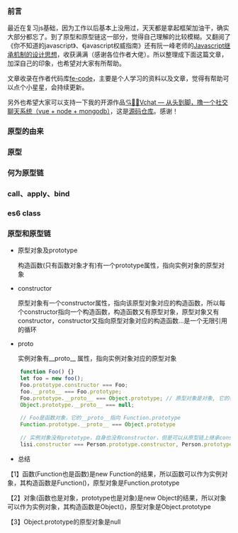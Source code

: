 ### 前言
   最近在复习js基础，因为工作以后基本上没用过，天天都是拿起框架加油干，确实大部分都忘了。到了原型和原型链这一部分，觉得自己理解的比较模糊。又翻阅了《你不知道的javascript》、《javascript权威指南》还有阮一峰老师的[Javascript继承机制的设计思想](http://www.ruanyifeng.com/blog/2011/06/designing_ideas_of_inheritance_mechanism_in_javascript.html)，收获满满（感谢各位作者大佬）。所以整理成下面这篇文章，加深自己的印象，也希望对大家有所帮助。
   
   文章收录在作者代码库[fe-code](https://github.com/wuyawei/fe-code)，主要是个人学习的资料以及文章，觉得有帮助可以点个小星星，会持续更新。
   
   另外也希望大家可以支持一下我的开源作品[💘🍦🙈Vchat — 从头到脚，撸一个社交聊天系统（vue + node + mongodb）](https://juejin.im/post/5c0a00fb6fb9a049d4419d3a)，这是[源码仓库](https://github.com/wuyawei/Vchat)。感谢！
### 原型的由来
### 原型
### 何为原型链
### call、apply、bind
### es6  class

### 原型和原型链
* 原型对象及prototype

  构造函数(只有函数对象才有)有一个prototype属性，指向实例对象的原型对象
* constructor

  原型对象有一个constructor属性，指向该原型对象对应的构造函数，所以每个constructor指向一个构造函数，构造函数又有原型对象，原型对象又有constructor，constructor又指向原型对象对应的构造函数...是一个无限引用的循环
* proto

  实例对象有__proto__ 属性，指向实例对象对应的原型对象
``` javascript
    function Foo() {}
    let foo = new foo();
    Foo.prototype.constructor === Foo;
    foo.__proto__ === Foo.prototype;
    Foo.prototype.__proto__ === Object.prototype; // 原型对象是对象, 它的构造函数是Object
    Object.prototype.__proto__ === null;
    
    // Foo是函数对象，它的__proto__指向 Function.prototype
    Function.prototype.__proto__ === Object.prototype
    
    // 实例对象没有prototype，自身也没有constructor，但是可以从原型链上继承constructor
    lisi.constructor === Person.prototype.constructor, Person.prototype.constructor === Person；
```
* 总结

【1】函数(Function也是函数)是new Function的结果，所以函数可以作为实例对象，其构造函数是Function()，原型对象是Function.prototype

【2】对象(函数也是对象，prototype也是对象)是new Object的结果，所以对象可以作为实例对象，其构造函数是Object()，原型对象是Object.prototype

【3】Object.prototype的原型对象是null